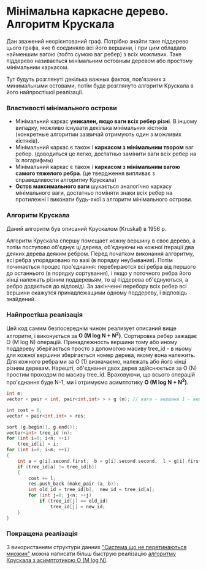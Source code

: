 # Мінімальна каркасне дерево. Алгоритм Крускала

Дан зважений неорієнтований граф. Потрібно знайти таке піддерево цього графа, яке б соединяло всі його вершини, і при цим обладало найменшим вагою (тобто сумою ваг ребер) з всіх можливих. Таке піддерево називається мінімальним остовным деревом або простому мінімальним каркасом.

Тут будуть розглянуті декілька важных фактов, пов'язаних з минимальными остовами, потім буде розглянуто алгоритм Крускала в його найпростішої реалізації.

### Властивості мінімального острови

* Мінімальний каркас **уникален, якщо ваги всіх ребер різні**. В іншому випадку, можливо існувати декілька мінімальних кістяків (конкретные алгоритми зазвичай отримують один з можливих кістяків).
* Мінімальний каркас є також і **каркасом з мінімальним твором** ваг ребер.
(доводиться це легко, достатньо замінити ваги всіх ребер на їх логарифмы)
* Мінімальний каркас є також і **каркасом з мінімальним вагою самого тяжелого ребра**.
(це твердження випливає з справедливости алгоритму Крускала)
* **Остов максимального ваги** шукається аналогічно каркасу мінімального ваги, достатньо поміняти знаки всіх ребер на протилежні і виконати будь-якої з алгоритм мінімального острови.

### Алгоритм Крускала

Даний алгоритм був описаний Крускалом (Kruskal) в 1956 р.

Алгоритм Крускала спершу помещает кожну вершину в своє дерево, а потім поступово об'єднує ці дерева, об'єднуючи на кожної ітерації два деяких дерева деяким ребром. Перед початком виконання алгоритму, всі ребра упорядковано по вазі (в порядку неубывания). Потім починається процес про'єднання: перебираются всі ребра від першого до останнього (в порядку сортування), і якщо у поточного ребра його кінці належать різним поддеревьям, то ці піддерева об'єднуються, а ребро додається до відповіді. За закінченні перебору всіх ребер всі вершини окажутся принадлежащими одному поддереву, і відповідь знайдений.

### Найпростіша реалізація

Цей код самим безпосереднім чином реализует описаний вище алгоритм, і виконується за **O (M log N + N<sup>2</sup>)**. Сортировка ребер зажадає O (M log N) операцій. Принадлежность вершини тому або иному поддереву зберігається просто з допомогою масиву tree_id - в ньому для кожної вершини зберігається номер дерева, якому вона належить. Для кожного ребра ми за O (1) визначаємо, належать або його кінці різним деревам. Нарешті, об'єднання двох дерев здійснюється за O (N) простим проходом по масиву tree_id. Враховуючи, що всього операцій про'єднання буде N-1, ми і отримуємо асимптотику **O (M log N + N<sup>2</sup>)**.

<!--- TODO: specify code snippet id -->
``` cpp
int m;
vector < pair < int, pair<int,int> > > g (m); // вага - вершина 1 - вершина 2

int cost = 0;
vector < pair<int,int> > res;

sort (g.begin(), g.end());
vector<int> tree_id (n);
for (int i=0; i<n; ++i)
    tree_id[i] = i;
for (int i=0; i<m; ++i)
{
    int a = g[i].second.first,  b = g[i].second.second,  l = g[i].first;
    if (tree_id[a] != tree_id[b])
    {
        cost += l;
        res.push_back (make_pair (a, b));
        int old_id = tree_id[b],  new_id = tree_id[a];
        for (int j=0; j<n; ++j)
            if (tree_id[j] == old_id)
                tree_id[j] = new_id;
    }
}
```

### Покращена реалізація

З використанням структури данних ["Система що не перетинаються множин"](dsu) можна написати більш быструю реалізацію [алгоритму Крускала з асимптотикою O (M log N)](mst_kruskal_with_dsu).
